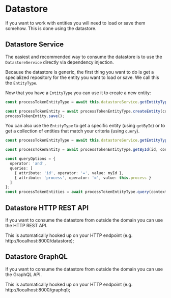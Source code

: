 # Datastore

If you want to work with entities you will need to load or save them somehow. This is done using the datastore.

## Datastore Service

The easiest and recommended way to consume the datastore is to use the `DatastoreService` directly via dependency injection.

Because the datastore is generic, the first thing you want to do is get a specialized repository for the entity you want to load or save. We call this the `EntityType`.

Now that you have a `EntityType` you can use it to create a new entity: 

```typescript
const processTokenEntityType = await this.datastoreService.getEntityType('ProcessToken');

const processTokenEntity = await processTokenEntityType.createEntity(context);
processTokenEntity.save();
```

You can also use the `EntityType` to get a specific entity (using `getById`) or to get a collection of entities that match your criteria (using `query`).

```typescript
const processTokenEntityType = await this.datastoreService.getEntityType('ProcessToken');

const processTokenEntity = await processTokenEntityType.getById(id, context);

const queryOptions = {
  operator: 'and',
  queries: [
    { attribute: 'id', operator: '=', value: myId },
    { attribute: 'process', operator: '=', value: this.process }
  ]
};
const processTokenEntities = await processTokenEntityType.query(context, queryOptions);
```

## Datastore HTTP REST API

If you want to consume the datastore from outside the domain you can use the HTTP REST API.

This is automatically hooked up on your HTTP endpoint (e.g. http://localhost:8000/datastore);

## Datastore GraphQL

If you want to consume the datastore from outside the domain you can use the GraphQL API.

This is automatically hooked up on your HTTP endpoint (e.g. http://localhost:8000/graphql);
